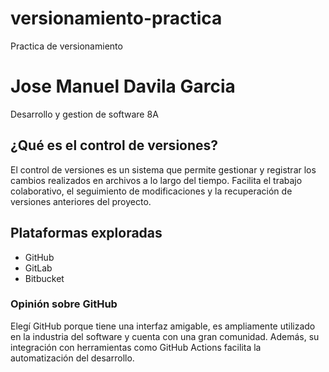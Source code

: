 # versionamiento-practica
Practica de versionamiento 
# Jose Manuel Davila Garcia
Desarrollo y gestion de software 8A

## ¿Qué es el control de versiones?

El control de versiones es un sistema que permite gestionar y registrar los cambios realizados en archivos a lo largo del tiempo. Facilita el trabajo colaborativo, el seguimiento de modificaciones y la recuperación de versiones anteriores del proyecto.
## Plataformas exploradas

- GitHub
- GitLab
- Bitbucket

### Opinión sobre GitHub

Elegí GitHub porque tiene una interfaz amigable, es ampliamente utilizado en la industria del software y cuenta con una gran comunidad. Además, su integración con herramientas como GitHub Actions facilita la automatización del desarrollo.



